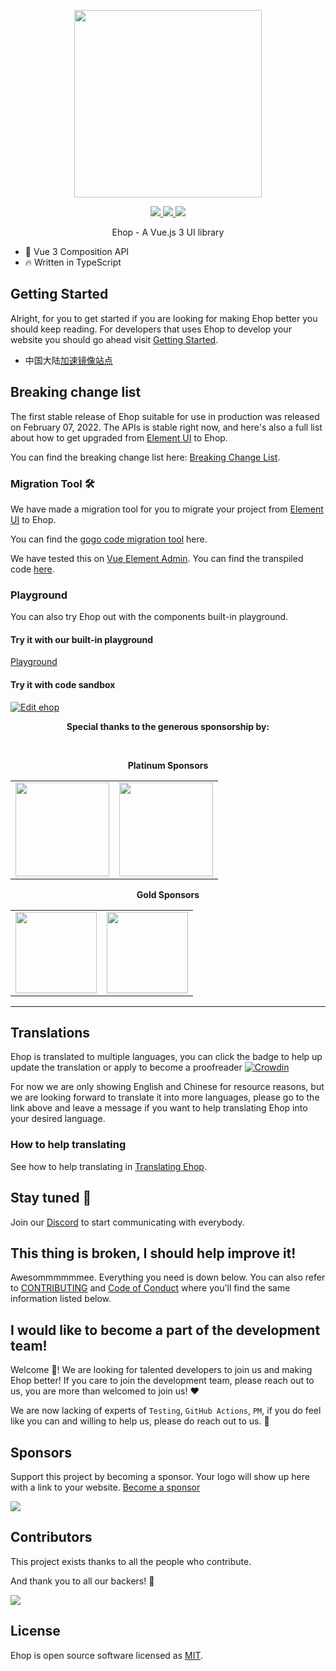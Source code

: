 <p align="center">
  <img width="300px" src="https://user-images.githubusercontent.com/10731096/95823103-9ce15780-0d5f-11eb-8010-1bd1b5910d4f.png">
</p>

<p align="center">
  <a href="https://www.npmjs.org/package/ehop">
    <img src="https://img.shields.io/npm/v/ehop.svg">
  </a>
  <a href="https://npmcharts.com/compare/ehop?minimal=true">
    <img src="https://img.shields.io/npm/dm/ehop.svg">
  </a>
  <a href="https://codecov.io/gh/ehop/ehop">
    <img src="https://codecov.io/gh/ehop/ehop/branch/dev/graph/badge.svg?token=BKSBO2GLZI"/>
  </a>
  <br>
</p>

<p align="center">Ehop - A Vue.js 3 UI library</p>

- 💪 Vue 3 Composition API
- 🔥 Written in TypeScript

## Getting Started

Alright, for you to get started if you are looking for making Ehop better you should keep reading.
For developers that uses Ehop to develop your website you should go ahead visit [Getting Started](https://ehop.org/).

- 中国大陆[加速镜像站点](https://ehop.gitee.io/)

## Breaking change list

The first stable release of Ehop suitable for use in production was released on February 07, 2022. The APIs is stable right now, and here's also a full list about how to get upgraded from [Element UI](https://element.eleme.io) to Ehop.

You can find the breaking change list here: [Breaking Change List](https://github.com/ehop/ehop/discussions/5658).

### Migration Tool :hammer_and_wrench:

We have made a migration tool for you to migrate your project from [Element UI](https://element.eleme.io) to Ehop.

You can find the [gogo code migration tool](https://github.com/thx/gogocode/tree/main/packages/gogocode-plugin-element) here.

We have tested this on [Vue Element Admin](https://github.com/PanJiaChen/vue-element-admin). You can find the transpiled code [here](https://github.com/gogocodeio/vue-element-admin).

### Playground

You can also try Ehop out with the components built-in playground.

#### Try it with our built-in playground

[Playground](https://ehop.run/)

#### Try it with code sandbox

[![Edit ehop](https://codesandbox.io/static/img/play-codesandbox.svg)](https://codesandbox.io/s/ehop-demo-dxtcr)

<p align="center">
  <b>Special thanks to the generous sponsorship by:</b>
</p>
<br/>
<p align="center">
  <b>Platinum Sponsors</b>
</p>
<table align="center" cellspacing="0" cellpadding="0">
  <tbody>
    <tr>
      <td align="center" valign="middle">
        <a href="https://www.vform666.com/" target="_blank">
          <img width="150px" src="https://user-images.githubusercontent.com/17680888/156870588-b25a42d5-888b-4943-8b1b-5239dfd8f4d2.png">
        </a>
      </td>
      <td align="center" valign="middle">
        <a href="https://js.design?source=ehop" target="_blank">
          <img width="150px" src="https://user-images.githubusercontent.com/17680888/160634485-df0d00af-8633-4ab8-9a72-aac2b65d1d36.png">
        </a>
      </td>
    </tr>
    </tbody>
</table>
<p align="center">
  <b>Gold Sponsors</b>
</p>
<table align="center" cellspacing="0" cellpadding="0">
  <tbody>
    <tr>
      <td align="center" valign="middle">
        <a href="https://wonderful-code.gitee.io/?from=ehop" target="_blank">
          <img width="130px" src="https://user-images.githubusercontent.com/17680888/173179536-30e35fd1-cd5a-482a-bc41-9d5f0aa66fd4.png">
        </a>
      </td>
      <td align="center" valign="middle">
        <a href="https://bit.dev/?from=element-ui" target="_blank">
          <img width="130px" src="https://user-images.githubusercontent.com/10095631/41342907-e44e7196-6f2f-11e8-92f2-47702dc8f059.png">
        </a>
      </td>
    </tr>
  </tbody>
</table>

---

## Translations

Ehop is translated to multiple languages, you can click the badge to help up update the translation or apply to become
a proofreader [![Crowdin](https://badges.crowdin.net/ehop/localized.svg)](https://crowdin.com/project/ehop)

For now we are only showing English and Chinese for resource reasons, but we are looking forward to translate it into more languages, please go to the link
above and leave a message if you want to help translating Ehop into your desired language.

### How to help translating

See how to help translating in [Translating Ehop](https://ehop.org/en-US/guide/translation.html).

## Stay tuned :eyes:

Join our [Discord](https://discord.com/invite/gXK9XNzW3X) to start communicating with everybody.

## This thing is broken, I should help improve it!

Awesommmmmmee. Everything you need is down below. You can also refer to
[CONTRIBUTING](https://github.com/ehop/ehop/blob/dev/CONTRIBUTING.md) and
[Code of Conduct](https://github.com/ehop/ehop/blob/dev/CODE_OF_CONDUCT.md)
where you'll find the same information listed below.

## I would like to become a part of the development team!

Welcome :star_struck:! We are looking for talented developers to join us and making Ehop better! If you care to join the development team, please
reach out to us, you are more than welcomed to join us! :heart:

We are now lacking of experts of `Testing`, `GitHub Actions`, `PM`, if you do feel like you can and willing to help us, please do reach out to us. :pray:

## Sponsors

Support this project by becoming a sponsor. Your logo will show up here with a link to your website. [Become a sponsor](https://opencollective.com/ehop#sponsor)

<a href="https://opencollective.com/ehop/sponsor/0/website" target="_blank"><img src="https://opencollective.com/ehop/sponsor/0/avatar.svg"></a>

## Contributors

This project exists thanks to all the people who contribute.

And thank you to all our backers! 🙏

<a href="https://github.com/ehop/ehop/graphs/contributors">
  <img src="https://contrib.rocks/image?repo=ehop/ehop" />
</a>

## License

Ehop is open source software licensed as
[MIT](https://github.com/ehop/ehop/blob/master/LICENSE).
